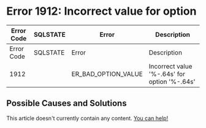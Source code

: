 
# Error 1912: Incorrect value for option


| Error Code | SQLSTATE | Error | Description |
| --- | --- | --- | --- |
| Error Code | SQLSTATE | Error | Description |
| 1912 |  | ER_BAD_OPTION_VALUE | Incorrect value '%-.64s' for option '%-.64s' |




## Possible Causes and Solutions


This article doesn't currently contain any content. [You can help!](/en/writing-and-editing-knowledge-base-articles/)

